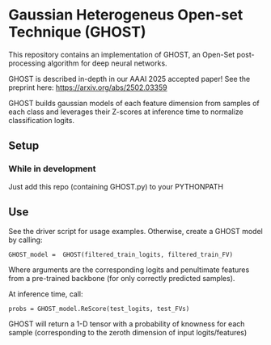 # Gaussian Heterogeneus Open-set Technique (GHOST)
This repository contains an implementation of GHOST, an Open-Set post-processing algorithm for deep neural networks.

GHOST is described in-depth in our AAAI 2025 accepted paper! See the preprint here: https://arxiv.org/abs/2502.03359

GHOST builds gaussian models of each feature dimension from samples of each class and leverages their Z-scores at inference time to normalize classification logits.

## Setup
### While in development
Just add this repo (containing GHOST.py) to your PYTHONPATH

## Use
See the driver script for usage examples.
Otherwise, create a GHOST model by calling:

`GHOST_model =  GHOST(filtered_train_logits, filtered_train_FV)`

Where arguments are the corresponding logits and penultimate features from a pre-trained backbone (for only correctly predicted samples).

At inference time, call:

`probs = GHOST_model.ReScore(test_logits, test_FVs)`

GHOST will return a 1-D tensor with a probability of knowness for each sample (corresponding to the zeroth dimension of input logits/features)
